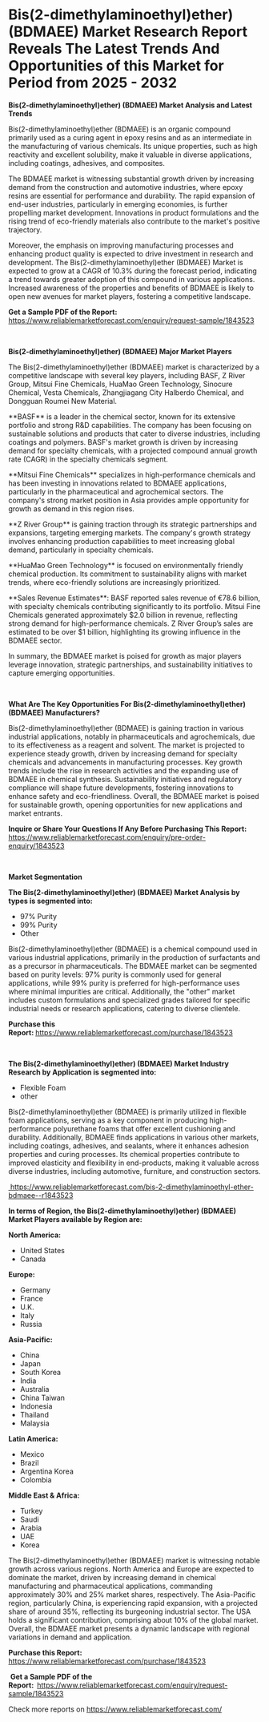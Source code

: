 <p><h1>Bis(2-dimethylaminoethyl)ether) (BDMAEE) Market Research Report Reveals The Latest Trends And Opportunities of this Market for Period from 2025 - 2032</h1></p><p><strong>Bis(2-dimethylaminoethyl)ether) (BDMAEE) Market Analysis and Latest Trends</strong></p>
<p><p>Bis(2-dimethylaminoethyl)ether (BDMAEE) is an organic compound primarily used as a curing agent in epoxy resins and as an intermediate in the manufacturing of various chemicals. Its unique properties, such as high reactivity and excellent solubility, make it valuable in diverse applications, including coatings, adhesives, and composites.</p><p>The BDMAEE market is witnessing substantial growth driven by increasing demand from the construction and automotive industries, where epoxy resins are essential for performance and durability. The rapid expansion of end-user industries, particularly in emerging economies, is further propelling market development. Innovations in product formulations and the rising trend of eco-friendly materials also contribute to the market's positive trajectory.</p><p>Moreover, the emphasis on improving manufacturing processes and enhancing product quality is expected to drive investment in research and development. The Bis(2-dimethylaminoethyl)ether (BDMAEE) Market is expected to grow at a CAGR of 10.3% during the forecast period, indicating a trend towards greater adoption of this compound in various applications. Increased awareness of the properties and benefits of BDMAEE is likely to open new avenues for market players, fostering a competitive landscape.</p></p>
<p><strong>Get a Sample PDF of the Report:&nbsp;</strong> <a href="https://www.reliablemarketforecast.com/enquiry/request-sample/1843523?utm_campaign=2288&utm_medium=2&utm_source=Github&utm_content=ia&utm_term=03042025&utm_id=bis2-dimethylaminoethylether-bdmaee">https://www.reliablemarketforecast.com/enquiry/request-sample/1843523</a></p>
<p>&nbsp;</p>
<p><strong>Bis(2-dimethylaminoethyl)ether) (BDMAEE) Major Market Players</strong></p>
<p><p>The Bis(2-dimethylaminoethyl)ether (BDMAEE) market is characterized by a competitive landscape with several key players, including BASF, Z River Group, Mitsui Fine Chemicals, HuaMao Green Technology, Sinocure Chemical, Vesta Chemicals, Zhangjiagang City Halberdo Chemical, and Dongguan Roumei New Material.</p><p>**BASF** is a leader in the chemical sector, known for its extensive portfolio and strong R&D capabilities. The company has been focusing on sustainable solutions and products that cater to diverse industries, including coatings and polymers. BASF's market growth is driven by increasing demand for specialty chemicals, with a projected compound annual growth rate (CAGR) in the specialty chemicals segment.</p><p>**Mitsui Fine Chemicals** specializes in high-performance chemicals and has been investing in innovations related to BDMAEE applications, particularly in the pharmaceutical and agrochemical sectors. The company's strong market position in Asia provides ample opportunity for growth as demand in this region rises.</p><p>**Z River Group** is gaining traction through its strategic partnerships and expansions, targeting emerging markets. The company's growth strategy involves enhancing production capabilities to meet increasing global demand, particularly in specialty chemicals.</p><p>**HuaMao Green Technology** is focused on environmentally friendly chemical production. Its commitment to sustainability aligns with market trends, where eco-friendly solutions are increasingly prioritized.</p><p>**Sales Revenue Estimates**: BASF reported sales revenue of €78.6 billion, with specialty chemicals contributing significantly to its portfolio. Mitsui Fine Chemicals generated approximately $2.0 billion in revenue, reflecting strong demand for high-performance chemicals. Z River Group’s sales are estimated to be over $1 billion, highlighting its growing influence in the BDMAEE sector.</p><p>In summary, the BDMAEE market is poised for growth as major players leverage innovation, strategic partnerships, and sustainability initiatives to capture emerging opportunities.</p></p>
<p>&nbsp;</p>
<p><strong>What Are The Key Opportunities For Bis(2-dimethylaminoethyl)ether) (BDMAEE) Manufacturers?</strong></p>
<p><p>Bis(2-dimethylaminoethyl)ether (BDMAEE) is gaining traction in various industrial applications, notably in pharmaceuticals and agrochemicals, due to its effectiveness as a reagent and solvent. The market is projected to experience steady growth, driven by increasing demand for specialty chemicals and advancements in manufacturing processes. Key growth trends include the rise in research activities and the expanding use of BDMAEE in chemical synthesis. Sustainability initiatives and regulatory compliance will shape future developments, fostering innovations to enhance safety and eco-friendliness. Overall, the BDMAEE market is poised for sustainable growth, opening opportunities for new applications and market entrants.</p></p>
<p><strong>Inquire or Share Your Questions If Any Before Purchasing This Report:</strong> <a href="https://www.reliablemarketforecast.com/enquiry/pre-order-enquiry/1843523?utm_campaign=2288&utm_medium=2&utm_source=Github&utm_content=ia&utm_term=03042025&utm_id=bis2-dimethylaminoethylether-bdmaee">https://www.reliablemarketforecast.com/enquiry/pre-order-enquiry/1843523</a></p>
<p>&nbsp;</p>
<p><strong>Market Segmentation</strong></p>
<p><strong>The Bis(2-dimethylaminoethyl)ether) (BDMAEE) Market Analysis by types is segmented into:</strong></p>
<p><ul><li>97% Purity</li><li>99% Purity</li><li>Other</li></ul></p>
<p><p>Bis(2-dimethylaminoethyl)ether (BDMAEE) is a chemical compound used in various industrial applications, primarily in the production of surfactants and as a precursor in pharmaceuticals. The BDMAEE market can be segmented based on purity levels: 97% purity is commonly used for general applications, while 99% purity is preferred for high-performance uses where minimal impurities are critical. Additionally, the "other" market includes custom formulations and specialized grades tailored for specific industrial needs or research applications, catering to diverse clientele.</p></p>
<p><strong>Purchase this Report:&nbsp;</strong><a href="https://www.reliablemarketforecast.com/purchase/1843523?utm_campaign=2288&utm_medium=2&utm_source=Github&utm_content=ia&utm_term=03042025&utm_id=bis2-dimethylaminoethylether-bdmaee">https://www.reliablemarketforecast.com/purchase/1843523</a></p>
<p>&nbsp;</p>
<p><strong>The Bis(2-dimethylaminoethyl)ether) (BDMAEE) Market Industry Research by Application is segmented into:</strong></p>
<p><ul><li>Flexible Foam</li><li>other</li></ul></p>
<p><p>Bis(2-dimethylaminoethyl)ether (BDMAEE) is primarily utilized in flexible foam applications, serving as a key component in producing high-performance polyurethane foams that offer excellent cushioning and durability. Additionally, BDMAEE finds applications in various other markets, including coatings, adhesives, and sealants, where it enhances adhesion properties and curing processes. Its chemical properties contribute to improved elasticity and flexibility in end-products, making it valuable across diverse industries, including automotive, furniture, and construction sectors.</p></p>
<p><a href="https://www.reliablemarketforecast.com/bis-2-dimethylaminoethyl-ether-bdmaee--r1843523?utm_campaign=2288&utm_medium=2&utm_source=Github&utm_content=ia&utm_term=03042025&utm_id=bis2-dimethylaminoethylether-bdmaee">&nbsp;https://www.reliablemarketforecast.com/bis-2-dimethylaminoethyl-ether-bdmaee--r1843523</a></p>
<p><strong>In terms of Region, the Bis(2-dimethylaminoethyl)ether) (BDMAEE) Market Players available by Region are:</strong></p>
<p>
    <p> <strong> North America: </strong>
        <ul>
            <li>United States</li>
            <li>Canada</li>
        </ul>
        </p> 
    <p> <strong> Europe: </strong>
        <ul>
            <li>Germany</li>
            <li>France</li>
            <li>U.K.</li>
            <li>Italy</li>
            <li>Russia</li>
        </ul>
        </p> 
    <p> <strong> Asia-Pacific: </strong>
        <ul>
            <li>China</li>
            <li>Japan</li>
            <li>South Korea</li>
            <li>India</li>
            <li>Australia</li>
            <li>China Taiwan</li>
            <li>Indonesia</li>
            <li>Thailand</li>
            <li>Malaysia</li>
        </ul>
        </p> 
    <p> <strong> Latin America: </strong>
        <ul>
            <li>Mexico</li>
            <li>Brazil</li>
            <li>Argentina Korea</li>
            <li>Colombia</li>
        </ul>
        </p> 
    <p> <strong> Middle East & Africa: </strong>
        <ul>
            <li>Turkey</li>
            <li>Saudi</li>
            <li>Arabia</li>
            <li>UAE</li>
            <li>Korea</li>
        </ul>
    </p>
    </p>
<p><p>The Bis(2-dimethylaminoethyl)ether (BDMAEE) market is witnessing notable growth across various regions. North America and Europe are expected to dominate the market, driven by increasing demand in chemical manufacturing and pharmaceutical applications, commanding approximately 30% and 25% market shares, respectively. The Asia-Pacific region, particularly China, is experiencing rapid expansion, with a projected share of around 35%, reflecting its burgeoning industrial sector. The USA holds a significant contribution, comprising about 10% of the global market. Overall, the BDMAEE market presents a dynamic landscape with regional variations in demand and application.</p></p>
<p><strong>Purchase this Report: </strong><a href="https://www.reliablemarketforecast.com/purchase/1843523?utm_campaign=2288&utm_medium=2&utm_source=Github&utm_content=ia&utm_term=03042025&utm_id=bis2-dimethylaminoethylether-bdmaee">https://www.reliablemarketforecast.com/purchase/1843523</a></p>
<p>&nbsp;<strong>Get a Sample PDF of the Report:&nbsp;&nbsp;</strong><a href="https://www.reliablemarketforecast.com/enquiry/request-sample/1843523?utm_campaign=2288&utm_medium=2&utm_source=Github&utm_content=ia&utm_term=03042025&utm_id=bis2-dimethylaminoethylether-bdmaee">https://www.reliablemarketforecast.com/enquiry/request-sample/1843523</a></p>
<p><strong></strong></p>
<p>Check more reports on <a href="https://www.reliablemarketforecast.com/?utm_campaign=2288&utm_medium=2&utm_source=Github&utm_content=ia&utm_term=03042025&utm_id=bis2-dimethylaminoethylether-bdmaee">https://www.reliablemarketforecast.com/</a></p>